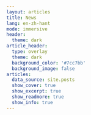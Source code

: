 ```yaml
---
layout: articles
title: News
lang: en-zh-hant
mode: immersive
header:
  theme: dark
article_header:
  type: overlay
  theme: dark
  background_color: '#7cc7bb'
  background_image: false
articles:
  data_source: site.posts
  show_cover: true
  show_excerpt: true
  show_readmore: true
  show_info: true
---
```

